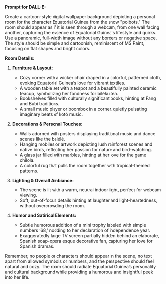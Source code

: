 **Prompt for DALL-E:**

Create a cartoon-style digital wallpaper background depicting a personal room for the character Equatorial Guinea from the show "polbots." The room should appear as if it is seen through a webcam, from one wall facing another, capturing the essence of Equatorial Guinea's lifestyle and quirks. Use a panoramic, full-width image without any borders or negative space. The style should be simple and cartoonish, reminiscent of MS Paint, focusing on flat shapes and bright colors. 

**Room Details:**

1. **Furniture & Layout:**
   - Cozy corner with a wicker chair draped in a colorful, patterned cloth, evoking Equatorial Guinea’s love for vibrant textiles.
   - A wooden table set with a teapot and a beautifully painted ceramic teacup, symbolizing her fondness for biléku tea.
   - Bookshelves filled with culturally significant books, hinting at Fang and Bubi traditions.
   - A small music player or boombox in a corner, quietly pulsating imaginary beats of kotó music.

2. **Decorations & Personal Touches:**
   - Walls adorned with posters displaying traditional music and dance scenes like the balélé.
   - Hanging mobiles or artwork depicting lush rainforest scenes and native birds, reflecting her passion for nature and bird-watching.
   - A glass jar filled with marbles, hinting at her love for the game chilola.
   - A colorful rug that pulls the room together with tropical-themed patterns.

3. **Lighting & Overall Ambiance:**
   - The scene is lit with a warm, neutral indoor light, perfect for webcam viewing.
   - Soft, out-of-focus details hinting at laughter and light-heartedness, without overcrowding the room.

4. **Humor and Satirical Elements:**
   - Subtle humorous addition of a mini trophy labeled with simple numbers ‘68,’ nodding to her declaration of independence year.
   - Exaggeratedly large TV screen partially hidden behind an elaborate, Spanish soap-opera esque decorative fan, capturing her love for Spanish dramas.

Remember, no people or characters should appear in the scene, no text apart from allowed symbols or numbers, and the perspective should feel natural and cozy. The room should radiate Equatorial Guinea’s personality and cultural background while providing a humorous and insightful peek into her life.